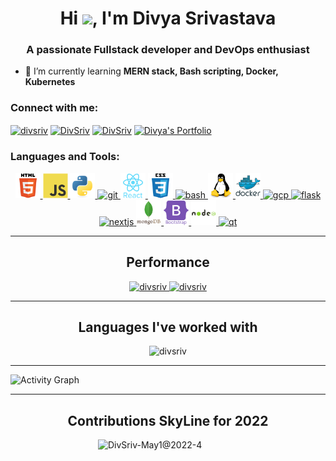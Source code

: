 <h1 align="center">Hi <img src="https://github.com/TheDudeThatCode/TheDudeThatCode/blob/master/Assets/Hi.gif" width="29px">, I'm Divya Srivastava</h1>
<h3 align="center">A passionate Fullstack developer and DevOps enthusiast</h3>


- 🌱 I’m currently learning **MERN stack, Bash scripting, Docker, Kubernetes**

<h3 align="left">Connect with me:</h3>
<p align="left">
<a href="https://linkedin.com/in/divsriv" target="_blank"><img align="center" src="https://raw.githubusercontent.com/rahuldkjain/github-profile-readme-generator/master/src/images/icons/Social/linked-in-alt.svg" alt="divsriv" height="30" width="40" /></a>
<a href="https://www.hackerrank.com/DivSriv" target="_blank"><img align="center" src="https://raw.githubusercontent.com/rahuldkjain/github-profile-readme-generator/master/src/images/icons/Social/hackerrank.svg" alt="DivSriv" height="30" width="40" /></a>
<a href="https://www.leetcode.com/DivSriv" target="_blank"><img align="center" src="https://raw.githubusercontent.com/rahuldkjain/github-profile-readme-generator/master/src/images/icons/Social/leet-code.svg" alt="DivSriv" height="30" width="40" /></a>
<a href="https://divsriv.github.io/PortfoliousingHTMLCSS/index.html" target="_blank"><img align="center" src="https://user-images.githubusercontent.com/72649014/166218874-c255bf1f-338e-46f6-bbfe-ff2b4428c3fd.svg" alt="Divya's Portfolio" height="40" width="50" /></a>  
</p>

<h3 align="left">Languages and Tools:</h3>
<p align="center"> 
  <a href="https://www.w3.org/html/" target="_blank" rel="noreferrer"> <img src="https://raw.githubusercontent.com/devicons/devicon/master/icons/html5/html5-original-wordmark.svg" alt="html5" width="40" height="40"/> </a> 
  <a href="https://developer.mozilla.org/en-US/docs/Web/JavaScript" target="_blank" rel="noreferrer"> <img src="https://raw.githubusercontent.com/devicons/devicon/master/icons/javascript/javascript-original.svg" alt="javascript" width="40" height="40"/> </a> 
  <a href="https://www.python.org" target="_blank" rel="noreferrer"> <img src="https://raw.githubusercontent.com/devicons/devicon/master/icons/python/python-original.svg" alt="python" width="40" height="40"/> </a>   
  <a href="https://git-scm.com/" target="_blank" rel="noreferrer"> <img src="https://www.vectorlogo.zone/logos/git-scm/git-scm-icon.svg" alt="git" width="40" height="40"/> </a>   
  <a href="https://reactjs.org/" target="_blank" rel="noreferrer"> <img src="https://raw.githubusercontent.com/devicons/devicon/master/icons/react/react-original-wordmark.svg" alt="react" width="40" height="40"/> </a>   
  <a href="https://www.w3schools.com/css/" target="_blank" rel="noreferrer"> <img src="https://raw.githubusercontent.com/devicons/devicon/master/icons/css3/css3-original-wordmark.svg" alt="css3" width="40" height="40"/> </a>   
  <a href="https://www.gnu.org/software/bash/" target="_blank" rel="noreferrer"> <img src="https://www.vectorlogo.zone/logos/gnu_bash/gnu_bash-icon.svg" alt="bash" width="40" height="40"/> </a>  
  <a href="https://www.linux.org/" target="_blank" rel="noreferrer"> <img src="https://raw.githubusercontent.com/devicons/devicon/master/icons/linux/linux-original.svg" alt="linux" width="40" height="40"/> </a>   
  <a href="https://www.docker.com/" target="_blank" rel="noreferrer"> <img src="https://raw.githubusercontent.com/devicons/devicon/master/icons/docker/docker-original-wordmark.svg" alt="docker" width="40" height="40"/> </a>  
  <a href="https://cloud.google.com" target="_blank" rel="noreferrer"> <img src="https://www.vectorlogo.zone/logos/google_cloud/google_cloud-icon.svg" alt="gcp" width="40" height="40"/> </a> 
  <a href="https://flask.palletsprojects.com/" target="_blank" rel="noreferrer"> <img src="https://www.vectorlogo.zone/logos/pocoo_flask/pocoo_flask-icon.svg" alt="flask" width="40" height="40"/> </a>   
<!--   <a href="https://kubernetes.io" target="_blank" rel="noreferrer"> <img src="https://www.vectorlogo.zone/logos/kubernetes/kubernetes-icon.svg" alt="kubernetes" width="40" height="40"/> </a>  -->
    <a href="https://nextjs.org/" target="_blank" rel="noreferrer"> <img src="https://upload.vectorlogo.zone/logos/nextjs/images/2d3864ef-00e0-4026-ab1d-30e4a98e2899.svg" alt="nextjs" width="40" height="40"/> </a> 
  <a href="https://www.mongodb.com/" target="_blank" rel="noreferrer"> <img src="https://raw.githubusercontent.com/devicons/devicon/master/icons/mongodb/mongodb-original-wordmark.svg" alt="mongodb" width="40" height="40"/> </a>   
  <a href="https://getbootstrap.com" target="_blank" rel="noreferrer"> <img src="https://raw.githubusercontent.com/devicons/devicon/master/icons/bootstrap/bootstrap-plain-wordmark.svg" alt="bootstrap" width="40" height="40"/> </a> 
  <a href="https://nodejs.org" target="_blank" rel="noreferrer"> <img src="https://raw.githubusercontent.com/devicons/devicon/master/icons/nodejs/nodejs-original-wordmark.svg" alt="nodejs" width="40" height="40"/> </a> 
  <a href="https://www.qt.io/" target="_blank" rel="noreferrer"> <img src="https://upload.wikimedia.org/wikipedia/commons/0/0b/Qt_logo_2016.svg" alt="qt" width="40" height="40"/> </a> 
<!--   <a href="https://www.vagrantup.com/" target="_blank" rel="noreferrer"> <img src="https://www.vectorlogo.zone/logos/vagrantup/vagrantup-icon.svg" alt="vagrant" width="40" height="40"/> </a>  -->
</p>

---

<h2 align='center'>Performance</h2>

<p align='center'><a href="https://github.com/divsriv">
  <img width="48%" src="https://github-readme-streak-stats.herokuapp.com/?user=divsriv&theme=dark&" alt="divsriv" alt="divsriv" />
  <img width="48%" src="https://github-readme-stats.vercel.app/api?username=divsriv&theme=dark&show_icons=true&locale=en" alt="divsriv" />
</a></p>

---

<h2 align='center'>Languages I've worked with</h2>

<p align='center'>
  <img src="https://github-readme-stats.vercel.app/api/top-langs?username=divsriv&theme=dark&show_icons=true&locale=en&layout=compact&langs_count=5" alt="divsriv" />
</p>

---

![Activity Graph](https://activity-graph.herokuapp.com/graph?username=DivSriv&theme=react-dark&hide_border=true&custom_title=Divya%20Srivastava's%20Last%2030%20Days%20Contributions%20Graph&bg_color=0d1117&area_color=1f6fea&line=3399ff&point=ffffff&color=fefefe)

---

<h2 align='center'>Contributions SkyLine for 2022</h2>


&emsp;&emsp;&emsp;&emsp;&emsp;&emsp;&emsp;&emsp;&emsp;&emsp;![DivSriv-May1@2022-4](https://user-images.githubusercontent.com/72649014/166206949-07d2827f-373f-4e1c-877b-17923a99d98d.gif)

